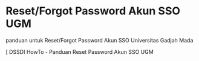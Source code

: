 # Reset/Forgot Password Akun SSO UGM
panduan untuk Reset/Forgot Password Akun SSO Universitas Gadjah Mada










































































































[
DSSDI HowTo - Panduan Reset Password Akun SSO UGM
